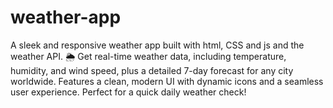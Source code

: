 # weather-app
A sleek and responsive weather app built with html, CSS and js and the weather API. 🌦️ Get real-time weather data, including temperature, humidity, and wind speed, plus a detailed 7-day forecast for any city worldwide. Features a clean, modern UI with dynamic icons and a seamless user experience. Perfect for a quick daily weather check!
